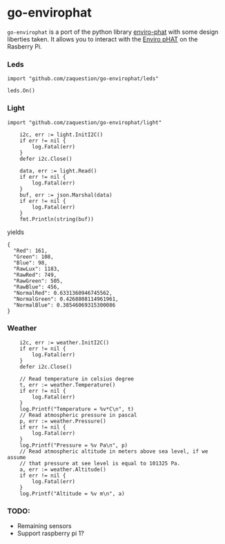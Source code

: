 go-envirophat
==

`go-envirophat` is a port of the python library [enviro-phat](https://github.com/pimoroni/enviro-phat) with some design liberties taken. It allows you to interact with the [Enviro pHAT](https://shop.pimoroni.com/products/enviro-phat) on the Rasberry Pi.

### Leds
```
import "github.com/zaquestion/go-envirophat/leds"
```
```
leds.On()
```

### Light
```
import "github.com/zaquestion/go-envirophat/light"
```
```
	i2c, err := light.InitI2C()
	if err != nil {
		log.Fatal(err)
	}
	defer i2c.Close()

	data, err := light.Read()
	if err != nil {
		log.Fatal(err)
	}
	buf, err := json.Marshal(data)
	if err != nil {
		log.Fatal(err)
	}
	fmt.Println(string(buf))
```
yields
```
{
  "Red": 161,
  "Green": 108,
  "Blue": 98,
  "RawLux": 1183,
  "RawRed": 749,
  "RawGreen": 505,
  "RawBlue": 456,
  "NormalRed": 0.6331360946745562,
  "NormalGreen": 0.4268808114961961,
  "NormalBlue": 0.38546069315300086
}
```

### Weather
```
	i2c, err := weather.InitI2C()
	if err != nil {
		log.Fatal(err)
	}
	defer i2c.Close()

	// Read temperature in celsius degree
	t, err := weather.Temperature()
	if err != nil {
		log.Fatal(err)
	}
	log.Printf("Temperature = %v*C\n", t)
	// Read atmospheric pressure in pascal
	p, err := weather.Pressure()
	if err != nil {
		log.Fatal(err)
	}
	log.Printf("Pressure = %v Pa\n", p)
	// Read atmospheric altitude in meters above sea level, if we assume
	// that pressure at see level is equal to 101325 Pa.
	a, err := weather.Altitude()
	if err != nil {
		log.Fatal(err)
	}
	log.Printf("Altitude = %v m\n", a)
```

### TODO:
 - Remaining sensors
 - Support raspberry pi 1?

